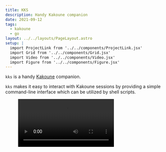 ```yaml
---
title: KKS
description: Handy Kakoune companion
date: 2021-09-12
tags:
  - kakoune
  - go
layout: ../../layouts/PageLayout.astro
setup: |
  import ProjectLink from '../../components/ProjectLink.jsx'
  import Grid from '../../components/Grid.jsx'
  import Video from '../../components/Video.jsx'
  import Figure from '../../components/Figure.jsx'
---
```


`kks` is a handy [Kakoune](https://kakoune.org) companion.

`kks` makes it easy to interact with Kakoune sessions by providing a simple
command-line interface which can be utilized by shell scripts.

<ProjectLink url="https://github.com/kkga/kks" title="Source code on GitHub" />

<Grid breakout>
  <Figure>
  <Video src='/img/projects/kks.mp4' />
  </Figure>
</Grid>
